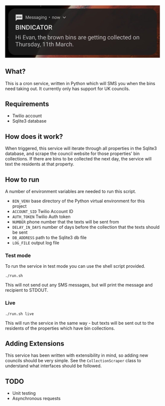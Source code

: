 ![screenshot](https://github.com/evanfpearson/bin-collections/blob/main/screenshot.jpg)

## What?

This is a cron service, written in Python which will SMS you when the bins need taking out. It currently only has support for UK councils. 

## Requirements

- Twilio account
- Sqlite3 database

## How does it work?

When triggered, this service will iterate through all properties in the Sqlite3 database, and scrape the council website for those properties' bin collections. If there are bins to be collected the next day, the service will text the residents at that property.

## How to run

A number of environment variables are needed to run this script. 
- `BIN_VENV` base directory of the Python virtual environment for this project
- `ACCOUNT_SID` Twilio Account ID
- `AUTH_TOKEN` Twilio Auth token
- `NUMBER` phone number that the texts will be sent from
- `DELAY_IN_DAYS` number of days before the collection that the texts should be sent
- `DB_ADDRESS` path to the Sqlite3 db file
- `LOG_FILE` output log file

### Test mode

To run the service in test mode you can use the shell script provided.

```shell
./run.sh 
```
This will not send out any SMS messages, but will print the message and recipient to STDOUT.

### Live

```shell
./run.sh live
```
This will run the service in the same way - but texts will be sent out to the residents of the properties which have bin collections.

## Adding Extensions

This service has been written with extensibility in mind, so adding new councils should be very simple. See the `CollectionScraper` class to understand what interfaces should be followed.

## TODO

- Unit testing
- Asynchronous requests
